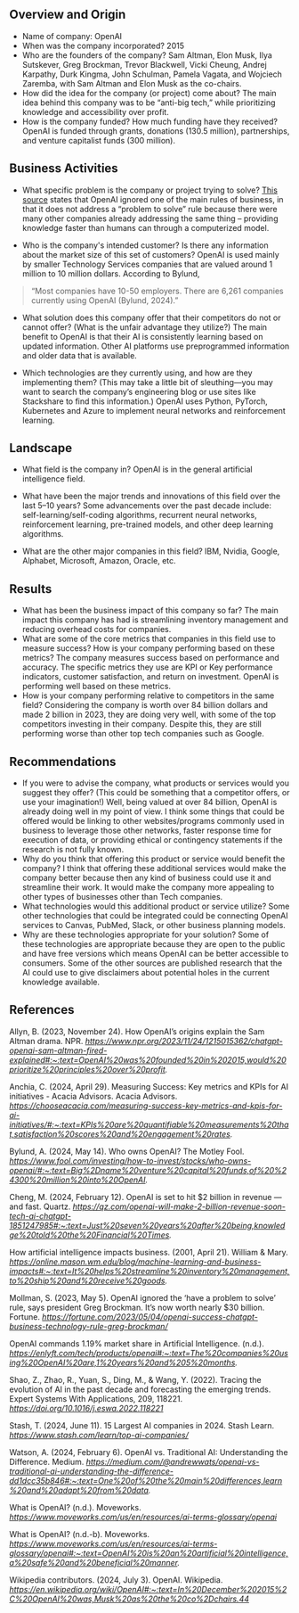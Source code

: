 ## Overview and Origin
* Name of company:
 OpenAI
* When was the company incorporated?
 2015
* Who are the founders of the company?
 Sam Altman, Elon Musk, Ilya Sutskever, Greg Brockman, Trevor Blackwell, Vicki Cheung, Andrej Karpathy, Durk Kingma, John Schulman, Pamela Vagata, and Wojciech Zaremba, with Sam Altman and Elon Musk as the co-chairs.
* How did the idea for the company (or project) come about?
 The main idea behind this company was to be “anti-big tech,” while prioritizing knowledge and accessibility over profit.
* How is the company funded? How much funding have they received?
 OpenAI is funded through grants, donations (130.5 million), partnerships, and venture capitalist funds (300 million).

## Business Activities
 
* What specific problem is the company or project trying to solve?
   	 [This source](https://fortune.com/2023/05/04/openai-success-chatgpt-business-technology-rule-greg-brockman/) states that OpenAI ignored one of the main rules of business, in that it does not address a “problem to solve” rule because there were many other companies already addressing the same thing – providing knowledge faster than humans can through a computerized model.

* Who is the company's intended customer? Is there any information about the market size of this set of customers?
 OpenAI is used mainly by smaller Technology Services companies that are valued around 1 million to 10 million dollars. According to Bylund, 
> “Most companies have 10-50 employers. There are 6,261 companies currently using OpenAI (Bylund, 2024).”
* What solution does this company offer that their competitors do not or cannot offer? (What is the unfair advantage they utilize?)
The main benefit to OpenAI is that their AI is consistently learning based on updated information. Other AI platforms use preprogrammed information and older data that is available. 

* Which technologies are they currently using, and how are they implementing them? (This may take a little bit of sleuthing&mdash;you may want to search the company’s engineering blog or use sites like Stackshare to find this information.)
OpenAI uses Python, PyTorch, Kubernetes and Azure to implement neural networks and reinforcement learning.

## Landscape
 
* What field is the company in?
OpenAI is in the general artificial intelligence field.

* What have been the major trends and innovations of this field over the last 5&ndash;10 years?
 Some advancements over the past decade include: self-learning/self-coding algorithms, recurrent neural networks, reinforcement learning, pre-trained models, and other deep learning algorithms.

* What are the other major companies in this field?
IBM, Nvidia, Google, Alphabet, Microsoft, Amazon, Oracle, etc.
 
## Results
 
* What has been the business impact of this company so far?
 The main impact this company has had is streamlining inventory management and reducing overhead costs for companies.
* What are some of the core metrics that companies in this field use to measure success? How is your company performing based on these metrics?
The company measures success based on performance and accuracy. The specific metrics they use are KPI or Key performance indicators, customer satisfaction, and return on investment. OpenAI is performing well based on these metrics. 
* How is your company performing relative to competitors in the same field?
Considering the company is worth over 84 billion dollars and made 2 billion in 2023, they are doing very well, with some of the top competitors investing in their company. Despite this, they are still performing worse than other top tech companies such as Google.

## Recommendations
 
* If you were to advise the company, what products or services would you suggest they offer? (This could be something that a competitor offers, or use your imagination!)
 Well, being valued at over 84 billion, OpenAI is already doing well in my point of view. I think some things that could be offered would be linking to other websites/programs commonly used in business to leverage those other networks, faster response time for execution of data, or providing ethical or contingency statements if the research is not fully known. 
* Why do you think that offering this product or service would benefit the company?
 I think that offering these additional services would make the company better because then any kind of business could use it and streamline their work. It would make the company more appealing to other types of businesses other than Tech companies.
* What technologies would this additional product or service utilize?
 Some other technologies that could be integrated could be connecting OpenAI services to Canvas, PubMed, Slack, or other business planning models.
* Why are these technologies appropriate for your solution?
Some of these technologies are appropriate because they are open to the public and have free versions which means OpenAI can be better accessible to consumers. Some of the other sources are published research that the AI could use to give disclaimers about potential holes in the current knowledge available. 













## References

Allyn, B. (2023, November 24). How OpenAI’s origins explain the Sam Altman drama. NPR. _https://www.npr.org/2023/11/24/1215015362/chatgpt-openai-sam-altman-fired-explained#:~:text=OpenAI%20was%20founded%20in%202015,would%20prioritize%20principles%20over%20profit._

Anchia, C. (2024, April 29). Measuring Success: Key metrics and KPIs for AI initiatives - Acacia Advisors. Acacia Advisors. _https://chooseacacia.com/measuring-success-key-metrics-and-kpis-for-ai-initiatives/#:~:text=KPIs%20are%20quantifiable%20measurements%20that,satisfaction%20scores%20and%20engagement%20rates._

Bylund, A. (2024, May 14). Who owns OpenAI? The Motley Fool. _https://www.fool.com/investing/how-to-invest/stocks/who-owns-openai/#:~:text=Big%2Dname%20venture%20capital%20funds,of%20%24300%20million%20into%20OpenAI._

Cheng, M. (2024, February 12). OpenAI is set to hit $2 billion in revenue — and fast. Quartz. _https://qz.com/openai-will-make-2-billion-revenue-soon-tech-ai-chatgpt-1851247985#:~:text=Just%20seven%20years%20after%20being,knowledge%20told%20the%20Financial%20Times._

How artificial intelligence impacts business. (2001, April 21). William & Mary. _https://online.mason.wm.edu/blog/machine-learning-and-business-impacts#:~:text=It%20helps%20streamline%20inventory%20management,to%20ship%20and%20receive%20goods._

Mollman, S. (2023, May 5). OpenAI ignored the ‘have a problem to solve’ rule, says president Greg Brockman. It’s now worth nearly $30 billion. Fortune. _https://fortune.com/2023/05/04/openai-success-chatgpt-business-technology-rule-greg-brockman/_

OpenAI commands 1.19% market share in Artificial Intelligence. (n.d.). _https://enlyft.com/tech/products/openai#:~:text=The%20companies%20using%20OpenAI%20are,1%20years%20and%205%20months._

Shao, Z., Zhao, R., Yuan, S., Ding, M., & Wang, Y. (2022). Tracing the evolution of AI in the past decade and forecasting the emerging trends. Expert Systems With Applications, 209, 118221. _https://doi.org/10.1016/j.eswa.2022.118221_

Stash, T. (2024, June 11). 15 Largest AI companies in 2024. Stash Learn. _https://www.stash.com/learn/top-ai-companies/_

Watson, A. (2024, February 6). OpenAI vs. Traditional AI: Understanding the Difference. Medium. _https://medium.com/@andrewwats/openai-vs-traditional-ai-understanding-the-difference-dd1dcc35b846#:~:text=One%20of%20the%20main%20differences,learn%20and%20adapt%20from%20data._

What is OpenAI? (n.d.). Moveworks. _https://www.moveworks.com/us/en/resources/ai-terms-glossary/openai_

What is OpenAI? (n.d.-b). Moveworks. _https://www.moveworks.com/us/en/resources/ai-terms-glossary/openai#:~:text=OpenAI%20is%20an%20artificial%20intelligence,a%20safe%20and%20beneficial%20manner._

Wikipedia contributors. (2024, July 3). OpenAI. Wikipedia. _https://en.wikipedia.org/wiki/OpenAI#:~:text=In%20December%202015%2C%20OpenAI%20was,Musk%20as%20the%20co%2Dchairs.44_

